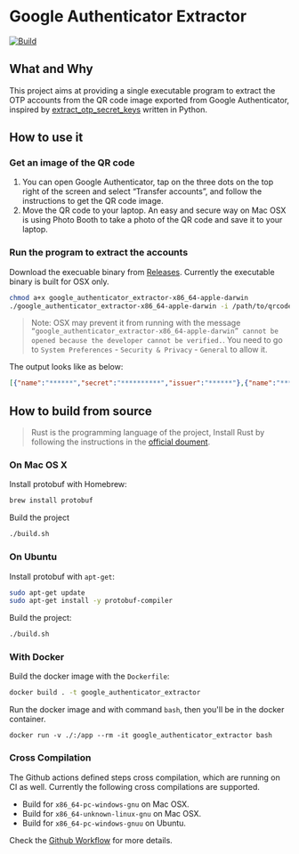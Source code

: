 # Google Authenticator Extractor

[![Build](https://github.com/zhangyuan/google-authenticator-extractor/workflows/Build/badge.svg)](https://github.com/zhangyuan/google-authenticator-extractor/actions/workflows/build.yml)
## What and Why

This project aims at providing a single executable program to extract the OTP accounts from the QR code image exported from Google Authenticator, inspired by [extract_otp_secret_keys](https://github.com/scito/extract_otp_secret_keys) written in Python.

## How to use it

### Get an image of the QR code

1. You can open Google Authenticator, tap on the three dots on the top right of the screen and select “Transfer accounts”, and follow the instructions to get the QR code image.
2. Move the QR code to your laptop. An easy and secure way on Mac OSX is using Photo Booth to take a photo of the QR code and save it to your laptop.

### Run the program to extract the accounts

Download the execuable binary from [Releases](https://github.com/zhangyuan/google-authenticator-extractor/releases). Currently the executable binary is built for OSX only.

```bash
chmod a+x google_authenticator_extractor-x86_64-apple-darwin
./google_authenticator_extractor-x86_64-apple-darwin -i /path/to/qrcode-image
```

> Note: OSX may prevent it from running with the message `“google_authenticator_extractor-x86_64-apple-darwin” cannot be opened because the developer cannot be verified.`. You need to go to `System Preferences` - `Security & Privacy` - `General` to allow it.

The output looks like as below:

```json
[{"name":"******","secret":"**********","issuer":"******"},{"name":"*****","secret":"************","issuer":""}]
```

## How to build from source

> Rust is the programming language of the project, Install Rust by following the instructions in the [official doument](https://www.rust-lang.org/tools/install).

### On Mac OS X

Install protobuf with Homebrew:

```bash
brew install protobuf
```

Build the project

```bash
./build.sh
```

### On Ubuntu

Install protobuf with `apt-get`:

```bash
sudo apt-get update
sudo apt-get install -y protobuf-compiler
```

Build the project:

```bash
./build.sh
```

### With Docker

Build the docker image with the `Dockerfile`:

```bash
docker build . -t google_authenticator_extractor
```

Run the docker image and with command `bash`, then you'll be in the docker container.

```
docker run -v ./:/app --rm -it google_authenticator_extractor bash
```

### Cross Compilation

The Github actions defined steps cross compilation, which are running on CI as well. Currently the following cross compilations are supported.

* Build for `x86_64-pc-windows-gnu` on Mac OSX.
* Build for `x86_64-unknown-linux-gnu` on Mac OSX.
* Build for `x86_64-pc-windows-gnuu` on Ubuntu.

Check the [Github Workflow](./.github/workflows/build.yml) for more details.